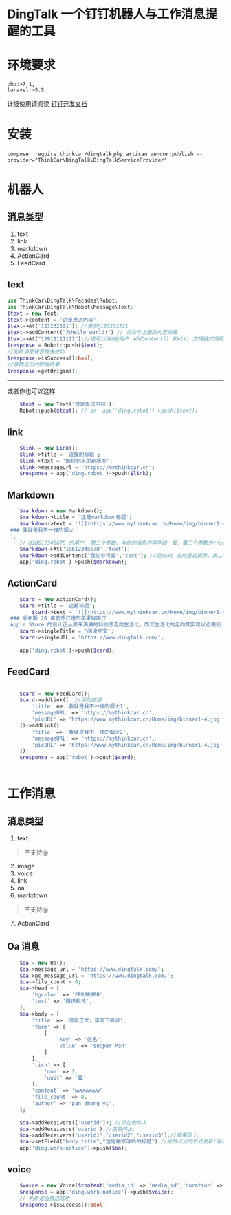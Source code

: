 # DingTalk 一个钉钉机器人与工作消息提醒的工具

# 环境要求
    php:>7.1,
    laravel:>5.5
    
详细使用请阅读 [钉钉开发文档](https://ding-doc.dingtalk.com/doc#/serverapi2/gh60vz)

# 安装

`composer require thinkcar/dingtalk`
`php artisan vendor:publish --provider="ThinkCar\DingTalk\DingTalkServiceProvider"`

# 机器人

## 消息类型

 1. text
 2. link
 3. markdown 
 4. ActionCard 
 5. FeedCard


## text

```php
use ThinkCar\DingTalk\Facades\Robot;
use ThinkCar\DingTalk\Robot\Message\Text;
$text = new Text;
$text->content = '这是发送内容';
$text->At('123232321'); //表示@123232321
$text->addContent("为hello world!") // 将会与上面的内容拼接
$text->At("13911111111");//还可以继续@用户 addContent() 和At() 支持链式调用;
$response = Robot::push($text);
//判断消息是否推送成功
$response->isSuccess():bool;
//获取返回的数据结果
$response->getOrigin();
```


----------

或者你也可以这样
```php
    $text = new Text('这是发送内容');
    Robot::push($text); // or  app('ding.robot')->push($text);
```

## link

```php
    $link = new Link();
    $link->title = '连接的标题';
    $link->text = '即将到来的新版本';
    $link->messageUrl = 'https://mythinkcar.cn';
    $response = app('ding.robot')->push($link);

```

## Markdown

```php
    $markdown = new Markdown();
    $markdown->title = '这是markdown标题';
    $markdown->text = '![](https://www.mythinkcar.cn/Home/img/binner1-4.jpg)
 ### 我就是我不一样的烟火
 ';
    // @18612345678 的用户, 第二个参数，与你的消息内容字段一致，第三个参数为true和false，默认false, true:表示@所有人,false:表示不@所有人
    $markdown->At('18612345678','text'); 
    $markdown->addContent("我的小可爱",'text'); //同text 支持链式调用，第二个参数为发送内容的字段名称
    app('ding.robot')->push($markdown);

```

## ActionCard

```php
    $card = new ActionCard();
    $card->title = '这是标题';
        $card->text = '![](https://www.mythinkcar.cn/Home/img/binner1-4.jpg)
 ### 乔布斯 20 年前想打造的苹果咖啡厅
 Apple Store 的设计正从原来满满的科技感走向生活化，而其生活化的走向其实可以追溯到 20 年前苹果一个建立咖啡馆的计划';
    $card->singleTitle = '阅读全文';
    $card->singleURL = 'https://www.dingtalk.com/';
    
    app('ding.robot')->push($card);
```    

## FeedCard

```php

    $card = new FeedCard();
    $card->addLink([  //添加按钮
        'title' => '我就是我不一样的烟火1',
        'messageURL' => 'https://mythinkcar.cn',
        'picURL' => 'https://www.mythinkcar.cn/Home/img/binner1-4.jpg'
    ])->addLink([
        'title' => '我就是我不一样的烟火2',
        'messageURL' => 'https://mythinkcar.cn',
        'picURL' => 'https://www.mythinkcar.cn/Home/img/binner1-4.jpg'
    ]);
    $response = app('robot')->push($card);
    
```

# 工作消息

## 消息类型
1.  text
> 不支持@
2.  image
3.  voice
4.  link
5.  oa
6.  markdown 

> 不支持@


7.  ActionCard

## Oa 消息

```php
    $oa = new Oa();
    $oa->message_url = 'https://www.dingtalk.com/';
    $oa->pc_message_url = 'https://www.dingtalk.com/';
    $oa->file_count = 0;
    $oa->head = [
        'bgcolor' => 'FFBBBBBB',
        'text' => '腾讯科技',
    ];
    $oa->body = [
        'title' => '这是正文，请向下阅读',
        'form' => [
            [
                'key' => '姓名',
                'value' => 'supper Pan'
            ]
        ],
        'rich' => [
            'num' => 1,
            'unit' => '篇'
        ],
        'content' => 'wwwwwwww',
        'file_count' => 0,
        'author' => 'pan zhang yi',
    ];
    
    $oa->addReceivers(['userid']); //添加收件人
    $oa->addReceivers('userid');//效果同上,
    $oa->addReceivers('userid1','userid2','userid3');//效果同上,
    $oa->setField("body.title","这是被修改后的标题");//支持以点的形式更新(有这个字段就更新，没有就添加)oa内部字段
    app('ding.work-notice')->push($oa);
```

## voice
```php
    $voice = new Voice($content['media_id' => 'media_id','duration' => 10]);
    $response = app('ding.work-notice')->push($voice);
    // 判断是否推送成功
    $response->isSuccess():bool;
```

